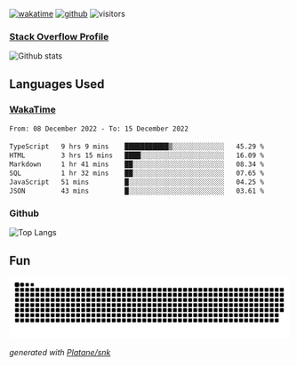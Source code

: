 [![wakatime](https://wakatime.com/badge/user/82c377cd-a54c-404c-b7df-177b313ca539.svg)](https://wakatime.com/@82c377cd-a54c-404c-b7df-177b313ca539)
[![github](https://img.shields.io/github/followers/xinthose?logo=github&style=plastic)](https://github.com/alanhamlett?tab=followers)
![visitors](https://visitor-badge.glitch.me/badge?page_id=xinthose&left_color=green&right_color=red)
### [Stack Overflow Profile](https://stackoverflow.com/users/4056146/xinthose)

![Github stats](https://github-readme-stats.vercel.app/api?username=xinthose&show_icons=true&theme=radical&count_private=true)

## Languages Used

### [WakaTime](https://wakatime.com/)
<!--START_SECTION:waka-->

```text
From: 08 December 2022 - To: 15 December 2022

TypeScript   9 hrs 9 mins    ███████████▒░░░░░░░░░░░░░   45.29 %
HTML         3 hrs 15 mins   ████░░░░░░░░░░░░░░░░░░░░░   16.09 %
Markdown     1 hr 41 mins    ██░░░░░░░░░░░░░░░░░░░░░░░   08.34 %
SQL          1 hr 32 mins    ██░░░░░░░░░░░░░░░░░░░░░░░   07.65 %
JavaScript   51 mins         █░░░░░░░░░░░░░░░░░░░░░░░░   04.25 %
JSON         43 mins         █░░░░░░░░░░░░░░░░░░░░░░░░   03.61 %
```

<!--END_SECTION:waka-->

### Github

![Top Langs](https://github-readme-stats.vercel.app/api/top-langs/?username=xinthose)

## Fun
![github contribution grid snake animation](https://raw.githubusercontent.com/xinthose/xinthose/output/github-contribution-grid-snake.svg)

_generated with [Platane/snk](https://github.com/Platane/snk)_

